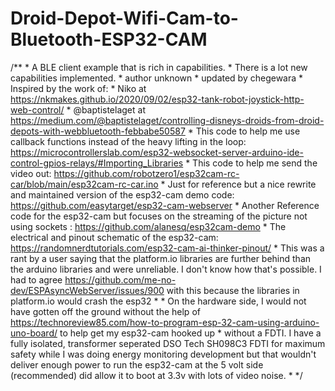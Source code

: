 # Droid-Depot-Wifi-Cam-to-Bluetooth-ESP32-CAM
/**  * A BLE client example that is rich in capabilities.  * There is a lot new capabilities implemented.  * author unknown  * updated by chegewara  * Inspired by the work of:  * Niko at https://nkmakes.github.io/2020/09/02/esp32-tank-robot-joystick-http-web-control/  * @baptistelaget at https://medium.com/@baptistelaget/controlling-disneys-droids-from-droid-depots-with-webbluetooth-febbabe50587  * This code to help me use callback functions instead of the heavy lifting in the loop: https://microcontrollerslab.com/esp32-websocket-server-arduino-ide-control-gpios-relays/#Importing_Libraries  * This code to help me send the video out: https://github.com/robotzero1/esp32cam-rc-car/blob/main/esp32cam-rc-car.ino  * Just for reference but a nice rewrite and maintained version of the esp32-cam demo code: https://github.com/easytarget/esp32-cam-webserver  * Another Reference code for the esp32-cam but focuses on the streaming of the picture not using sockets : https://github.com/alanesq/esp32cam-demo  * The electrical and pinout schematic of the esp32-cam: https://randomnerdtutorials.com/esp32-cam-ai-thinker-pinout/  * This was a rant by a user saying that the platform.io libraries are further behind than the arduino libraries and were unreliable. I don't know how that's possible.  I had to agree https://github.com/me-no-dev/ESPAsyncWebServer/issues/900 with this because the libraries in platform.io would crash the esp32  *   * On the hardware side, I would not have gotten off the ground without the help of https://technoreview85.com/how-to-program-esp-32-cam-using-arduino-uno-board/ to help get my esp32-cam hooked up   *    without a FDTI.  I have a fully isolated, transformer seperated DSO Tech SH098C3 FDTI for maximum safety while I was doing energy monitoring development but that wouldn't deliver enough power to run the esp32-cam at the 5 volt side (recommended) did allow it to boot at 3.3v with lots of video noise.  *   */
